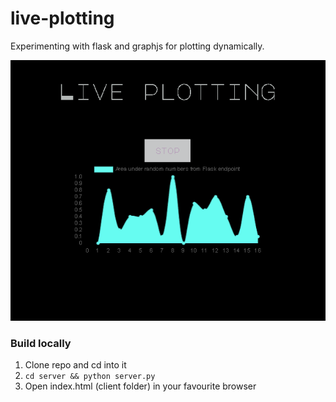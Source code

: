 # live-plotting
Experimenting with flask and graphjs for plotting dynamically. 


<p align="center">
  <img src="https://github.com/StianIsmar/live-plotting/blob/master/images/live-plotting.PNG" alt="screenshot" />
</p>




### Build locally
1. Clone repo and cd into it
2. ```cd server && python server.py```
2. Open index.html (client folder) in your favourite browser



